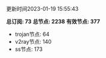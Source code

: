 更新时间2023-01-19 15:55:43

**总订阅: 73**
**总节点: 2238**
**有效节点: 377**
- trojan节点: 64
- v2ray节点: 140
- ss节点: 173
